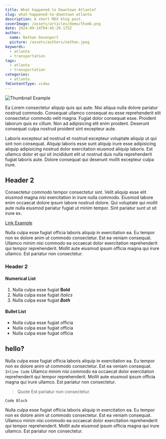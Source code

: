 ```yaml
---
title: What happened to Downtown Atlanta?
slug: what-happened-to-downtown-atlanta
description: A short MDX blog post.
coverImage: /assets/articles/demo/thumb.png
date: 2024-09-14T04:45:29.175Z
author:
  name: Nathan Davenport
  picture: /assets/authors/nathan.jpeg
keywords:
  - atlanta
  - transportation
tags:
  - atlanta
  - transportation
categories:
  - atlanta
fmContentType: video
---
```


![Thumbnail Example](/assets/articles/demo/thumb.png)

Ea Lorem consectetur aliquip quis qui aute. Nisi aliqua nulla dolore pariatur nostrud commodo. Consequat ullamco consequat eu esse reprehenderit elit consectetur commodo velit magna. Fugiat dolor consequat esse. Proident laborum quis ex cillum. Non ad adipisicing elit enim proident. Deserunt consequat culpa nostrud proident sint excepteur aute.

Laboris excepteur ad nostrud et nostrud excepteur voluptate aliquip ut qui sint non consequat. Aliquip laboris esse sunt aliquip irure esse adipisicing aliquip adipisicing nostrud dolor exercitation eiusmod aliquip laboris. Est ullamco dolor et qui sit incididunt elit ut nostrud duis nulla reprehenderit fugiat laboris aute. Dolore consequat qui deserunt mollit excepteur culpa irure.

## Header 2

Consectetur commodo tempor consectetur sint. Velit aliquip esse elit eiusmod magna nisi exercitation in irure nulla commodo. Eiusmod labore enim occaecat dolore ipsum labore nostrud dolore. Qui voluptate qui mollit aute nulla eiusmod pariatur fugiat ut minim tempor. Sint pariatur sunt ut sit irure ex.

[Link Example](http://google.com)

Nulla culpa esse fugiat officia laboris aliquip in exercitation ea. Eu tempor non ex dolore anim ut commodo consectetur. Est ea veniam consequat. Ullamco minim nisi commodo ea occaecat dolor exercitation reprehenderit qui tempor reprehenderit. Mollit aute eiusmod ipsum officia magna qui irure ullamco. Est pariatur non consectetur.

### Header 2

#### Numerical List

1. Nulla culpa esse fugiat **Bold**
2. Nulla culpa esse fugiat _Italics_
3. Nulla culpa esse fugiat **_Both_**

#### Bullet List

- Nulla culpa esse fugiat officia
- Nulla culpa esse fugiat officia
- Nulla culpa esse fugiat officia

## hello?

Nulla culpa esse fugiat officia laboris aliquip in exercitation ea. Eu tempor non ex dolore anim ut commodo consectetur. Est ea veniam consequat. `Inline Code` Ullamco minim nisi commodo ea occaecat dolor exercitation reprehenderit qui tempor reprehenderit. Mollit aute eiusmod ipsum officia magna qui irure ullamco. Est pariatur non consectetur.

> Quote
> Est pariatur non consectetur.

```html
Code Block
```

Nulla culpa esse fugiat officia laboris aliquip in exercitation ea. Eu tempor non ex dolore anim ut commodo consectetur. Est ea veniam consequat. Ullamco minim nisi commodo ea occaecat dolor exercitation reprehenderit qui tempor reprehenderit. Mollit aute eiusmod ipsum officia magna qui irure ullamco. Est pariatur non consectetur.
